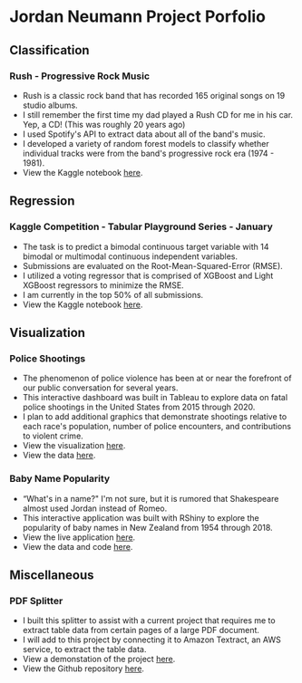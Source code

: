 # Jordan Neumann Project Porfolio 

## Classification

### Rush - Progressive Rock Music 
* Rush is a classic rock band that has recorded 165 original songs on 19 studio albums. 
* I still remember the first time my dad played a Rush CD for me in his car.  Yep, a CD! (This was roughly 20 years ago)
* I used Spotify's API to extract data about all of the band's music.
* I developed a variety of random forest models to classify whether individual tracks were from the band's progressive rock era (1974 - 1981).
* View the Kaggle notebook [here](https://www.kaggle.com/jordankeith/rush-progressive-rock-era).

## Regression

### Kaggle Competition - Tabular Playground Series - January
* The task is to predict a bimodal continuous target variable with 14 bimodal or multimodal continuous independent variables.
* Submissions are evaluated on the Root-Mean-Squared-Error (RMSE). 
* I utilized a voting regressor that is comprised of XGBoost and Light XGBoost regressors to minimize the RMSE.
* I am currently in the top 50% of all submissions.
* View the Kaggle notebook [here](https://www.kaggle.com/jordankeith/tabular-playground-series-january).

## Visualization 

### Police Shootings
* The phenomenon of police violence has been at or near the forefront of our public conversation for several years.
* This interactive dashboard was built in Tableau to explore data on fatal police shootings in the United States from 2015 through 2020.
* I plan to add additional graphics that demonstrate shootings relative to each race's population, number of police encounters, and contributions to violent crime. 
* View the visualization [here](https://public.tableau.com/profile/jordan3434#!/vizhome/FatalPoliceShootings2015-2020_16098865748980/Dashboard). 
* View the data [here](https://github.com/washingtonpost/data-police-shootings).


### Baby Name Popularity
* “What's in a name?"  I'm not sure, but it is rumored that Shakespeare almost used Jordan instead of Romeo.
* This interactive application was built with RShiny to explore the popularity of baby names in New Zealand from 1954 through 2018.
* View the live application [here](https://jordan-neumann-1.shinyapps.io/rshiny/?_ga=2.223995675.1463876037.1609631665-1561344089.1609631665).
* View the data and code [here](https://github.com/Jordan-Neumann/RShiny-Baby-Names).

## Miscellaneous

### PDF Splitter
* I built this splitter to assist with a current project that requires me to extract table data from certain pages of a large PDF document.
* I will add to this project by connecting it to Amazon Textract, an AWS service, to extract the table data.
* View a demonstation of the project [here](https://www.youtube.com/watch?v=_C38ecJLSb8).
* View the Github repository [here](https://github.com/Jordan-Neumann/PDF-Splitter).
